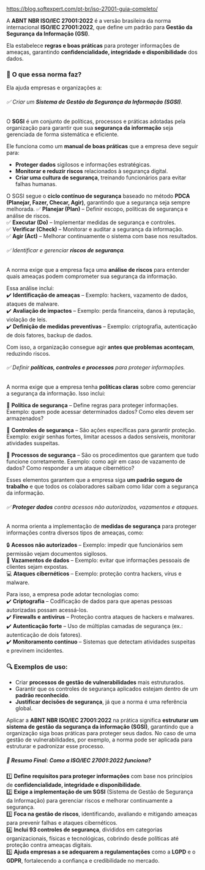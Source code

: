 https://blog.softexpert.com/pt-br/iso-27001-guia-completo/

A **ABNT NBR ISO/IEC 27001:2022** é a versão brasileira da norma internacional **ISO/IEC 27001:2022**, que define um padrão para **Gestão da Segurança da Informação (GSI)**.

Ela estabelece **regras e boas práticas** para proteger informações de ameaças, garantindo **confidencialidade, integridade e disponibilidade** dos dados.

### 📌 **O que essa norma faz?**
Ela ajuda empresas e organizações a:  
###### ✅ Criar um **Sistema de Gestão da Segurança da Informação (SGSI)**.
O **SGSI** é um conjunto de políticas, processos e práticas adotadas pela organização para garantir que sua **segurança da informação** seja gerenciada de forma sistemática e eficiente.

Ele funciona como um **manual de boas práticas** que a empresa deve seguir para:

- **Proteger dados** sigilosos e informações estratégicas.
- **Monitorar e reduzir riscos** relacionados à segurança digital.
- **Criar uma cultura de segurança**, treinando funcionários para evitar falhas humanas.

O SGSI segue o **ciclo contínuo de segurança** baseado no método **PDCA (Planejar, Fazer, Checar, Agir)**, garantindo que a segurança seja sempre melhorada.
✅ **Planejar (Plan)** – Definir escopo, políticas de segurança e análise de riscos.  
✅ **Executar (Do)** – Implementar medidas de segurança e controles.  
✅ **Verificar (Check)** – Monitorar e auditar a segurança da informação.  
✅ **Agir (Act)** – Melhorar continuamente o sistema com base nos resultados.
###### ✅ Identificar e gerenciar **riscos de segurança**.  
A norma exige que a empresa faça uma **análise de riscos** para entender quais ameaças podem comprometer sua segurança da informação.

Essa análise inclui:  
✔️ **Identificação de ameaças** – Exemplo: hackers, vazamento de dados, ataques de malware.  
✔️ **Avaliação de impactos** – Exemplo: perda financeira, danos à reputação, violação de leis.  
✔️ **Definição de medidas preventivas** – Exemplo: criptografia, autenticação de dois fatores, backup de dados.

Com isso, a organização consegue agir **antes que problemas aconteçam**, reduzindo riscos.
###### ✅ Definir **políticas, controles e processos** para proteger informações.  
A norma exige que a empresa tenha **políticas claras** sobre como gerenciar a segurança da informação. Isso inclui:

📌 **Política de segurança** – Define regras para proteger informações. Exemplo: quem pode acessar determinados dados? Como eles devem ser armazenados?

📌 **Controles de segurança** – São ações específicas para garantir proteção. Exemplo: exigir senhas fortes, limitar acessos a dados sensíveis, monitorar atividades suspeitas.

📌 **Processos de segurança** – São os procedimentos que garantem que tudo funcione corretamente. Exemplo: como agir em caso de vazamento de dados? Como responder a um ataque cibernético?

Esses elementos garantem que a empresa siga **um padrão seguro de trabalho** e que todos os colaboradores saibam como lidar com a segurança da informação.
###### ✅ **Proteger dados** contra acessos não autorizados, vazamentos e ataques.
A norma orienta a implementação de **medidas de segurança** para proteger informações contra diversos tipos de ameaças, como:

🔒 **Acessos não autorizados** – Exemplo: impedir que funcionários sem permissão vejam documentos sigilosos.  
📂 **Vazamentos de dados** – Exemplo: evitar que informações pessoais de clientes sejam expostas.  
💻 **Ataques cibernéticos** – Exemplo: proteção contra hackers, vírus e malware.

Para isso, a empresa pode adotar tecnologias como:  
✔️ **Criptografia** – Codificação de dados para que apenas pessoas autorizadas possam acessá-los.  
✔️ **Firewalls e antivírus** – Proteção contra ataques de hackers e malwares.  
✔️ **Autenticação forte** – Uso de múltiplas camadas de segurança (ex.: autenticação de dois fatores).  
✔️ **Monitoramento contínuo** – Sistemas que detectam atividades suspeitas e previnem incidentes.


### 🔍 Exemplos de uso:
- Criar **processos de gestão de vulnerabilidades** mais estruturados.
- Garantir que os controles de segurança aplicados estejam dentro de um **padrão reconhecido**.
- **Justificar decisões de segurança**, já que a norma é uma referência global.

Aplicar a **ABNT NBR ISO/IEC 27001:2022** na prática significa **estruturar um sistema de gestão da segurança da informação (SGSI)**, garantindo que a organização siga boas práticas para proteger seus dados. No caso de uma gestão de vulnerabilidades, por exemplo, a norma pode ser aplicada para estruturar e padronizar esse processo.

##### 🎯 Resumo Final: Como a ISO/IEC 27001:2022 funciona?
1️⃣ **Define requisitos para proteger informações** com base nos princípios de **confidencialidade, integridade e disponibilidade**.  
2️⃣ **Exige a implementação de um SGSI** (Sistema de Gestão de Segurança da Informação) para gerenciar riscos e melhorar continuamente a segurança.  
3️⃣ **Foca na gestão de riscos**, identificando, avaliando e mitigando ameaças para prevenir falhas e ataques cibernéticos.  
4️⃣ **Inclui 93 controles de segurança**, divididos em categorias organizacionais, físicas e tecnológicas, cobrindo desde políticas até proteção contra ameaças digitais.  
5️⃣ **Ajuda empresas a se adequarem a regulamentações** como a **LGPD** e o **GDPR**, fortalecendo a confiança e credibilidade no mercado.
